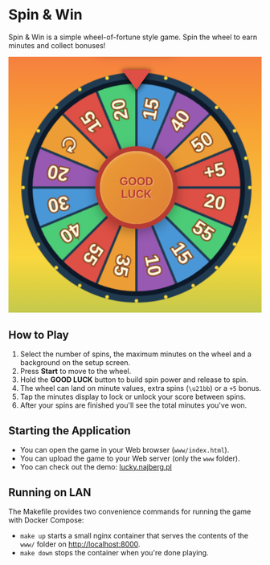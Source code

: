 # Spin & Win

Spin & Win is a simple wheel-of-fortune style game. Spin the wheel to earn minutes and collect bonuses!

![Spin & Win](www/spin-and-win.png)

## How to Play

1. Select the number of spins, the maximum minutes on the wheel and a background on the setup screen.
2. Press **Start** to move to the wheel.
3. Hold the **GOOD LUCK** button to build spin power and release to spin.
4. The wheel can land on minute values, extra spins (`\u21bb`) or a `+5` bonus.
5. Tap the minutes display to lock or unlock your score between spins.
6. After your spins are finished you'll see the total minutes you've won.

## Starting the Application

* You can open the game in your Web browser (`www/index.html`).
* You can upload the game to your Web server (only the `www` folder).
* Yoo can check out the demo: [lucky.najberg.pl](http://lucky.najberg.pl)

## Running on LAN

The Makefile provides two convenience commands for running the game with Docker Compose:

- `make up` starts a small nginx container that serves the contents of the `www/` folder on [http://localhost:8000](http://localhost:8000).
- `make down` stops the container when you're done playing.